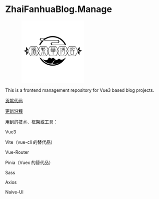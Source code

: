 # ZhaiFanhuaBlog.Manage

<div style="width: 400px;margin: 0 auto;">
        <img style="height:200px" align="center" src="LOGO.png" />
</div>

This is a frontend management repository for Vue3 based blog projects.

[贡献代码](CONTRIBUTING.md)

[更新沿程](UPDATETIMELINE.md)

用到的技术、框架或工具：

Vue3

Vite（vue-cli 的替代品）

Vue-Router

Pinia（Vuex 的替代品）

Sass

Axios

Naive-UI
